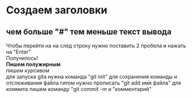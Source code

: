 # Создаем заголовки
## чем больше "#" тем меньше текст вывода  
Чтобы перейти на на след строку нужно поставить 2 пробела и нажать на "Enter"  
Получилось!  
**Пишем полужирным**  
*пишем курсивом*  
для запуска gita нужна команда "git init"
для сохранения команды и отслеживания файла гитом нужно прописать "git add имя файла"
для коммита пишем команду "git commit -m и "комментарий"